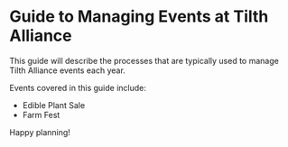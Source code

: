 # Guide to Managing Events at Tilth Alliance
This guide will describe the processes that are typically used to manage Tilth Alliance events each year.
 
Events covered in this guide include:  
 * Edible Plant Sale
 * Farm Fest

Happy planning!
